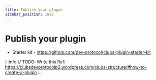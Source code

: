 ```yaml
---
title: Publish your plugin
sidebar_position: 1000
---
```


# Publish your plugin

- Starter kit - https://github.com/dev-protocol/clubs-plugin-starter-kit

:::info
// TODO: Write this
Ref: https://clubsdevprotocolp2.wordpress.com/clubs-structure/#how-to-create-a-plugin
:::
